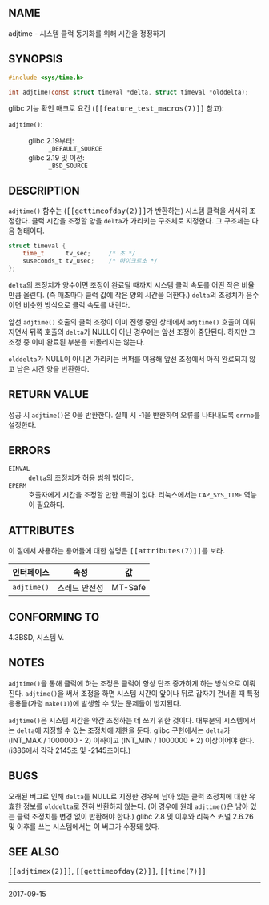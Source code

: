 ## NAME

adjtime - 시스템 클럭 동기화를 위해 시간을 정정하기

## SYNOPSIS

```c
#include <sys/time.h>

int adjtime(const struct timeval *delta, struct timeval *olddelta);
```

glibc 기능 확인 매크로 요건 (<tt>[[feature_test_macros(7)]]</tt> 참고):

<dl>
<dt><code>adjtime()</code>:</dt>
<dd>
 <dl>
 <dt>glibc 2.19부터:</dt>
 <dd><code>_DEFAULT_SOURCE</code></dd>
 <dt>glibc 2.19 및 이전:</dt>
 <dd><code>_BSD_SOURCE</code></dd>
 </dl>
</dd>
</dl>

## DESCRIPTION

`adjtime()` 함수는 (<tt>[[gettimeofday(2)]]</tt>가 반환하는) 시스템 클럭을 서서히 조정한다. 클럭 시간을 조정할 양을 `delta`가 가리키는 구조체로 지정한다. 그 구조체는 다음 형태이다.

```c
struct timeval {
    time_t      tv_sec;     /* 초 */
    suseconds_t tv_usec;    /* 마이크로초 */
};
```

`delta`의 조정치가 양수이면 조정이 완료될 때까지 시스템 클럭 속도를 어떤 작은 비율만큼 올린다. (즉 매초마다 클럭 값에 작은 양의 시간을 더한다.) `delta`의 조정치가 음수이면 비슷한 방식으로 클럭 속도를 내린다.

앞선 `adjtime()` 호출의 클럭 조정이 이미 진행 중인 상태에서 `adjtime()` 호출이 이뤄지면서 뒤쪽 호출의 `delta`가 NULL이 아닌 경우에는 앞선 조정이 중단된다. 하지만 그 조정 중 이미 완료된 부분을 되돌리지는 않는다.

`olddelta`가 NULL이 아니면 가리키는 버퍼를 이용해 앞선 조정에서 아직 완료되지 않고 남은 시간 양을 반환한다.

## RETURN VALUE

성공 시 `adjtime()`은 0을 반환한다. 실패 시 -1을 반환하며 오류를 나타내도록 `errno`를 설정한다.

## ERRORS

<dl>
<dt><code>EINVAL</code></dt>
<dd><code>delta</code>의 조정치가 허용 범위 밖이다.</dd>
<dt><code>EPERM</code></dt>
<dd>호출자에게 시간을 조정할 만한 특권이 없다. 리눅스에서는 <code>CAP_SYS_TIME</code> 역능이 필요하다.</dd>
</dl>

## ATTRIBUTES

이 절에서 사용하는 용어들에 대한 설명은 <tt>[[attributes(7)]]</tt>를 보라.

| 인터페이스 | 속성 | 값 |
| --- | --- | --- |
| `adjtime()` | 스레드 안전성 | MT-Safe |

## CONFORMING TO

4.3BSD, 시스템 V.

## NOTES

`adjtime()`을 통해 클럭에 하는 조정은 클럭이 항상 단조 증가하게 하는 방식으로 이뤄진다. `adjtime()`을 써서 조정을 하면 시스템 시간이 앞이나 뒤로 갑자기 건너뛸 때 특정 응용들(가령 `make(1)`)에 발생할 수 있는 문제들이 방지된다.

`adjtime()`은 시스템 시간을 약간 조정하는 데 쓰기 위한 것이다. 대부분의 시스템에서는 `delta`에 지정할 수 있는 조정치에 제한을 둔다. glibc 구현에서는 `delta`가 (INT_MAX / 1000000 - 2) 이하이고 (INT_MIN / 1000000 + 2) 이상이어야 한다. (i386에서 각각 2145초 및 -2145초이다.)

## BUGS

오래된 버그로 인해 `delta`를 NULL로 지정한 경우에 남아 있는 클럭 조정치에 대한 유효한 정보를 `olddelta`로 전혀 반환하지 않는다. (이 경우에 원래 `adjtime()`은 남아 있는 클럭 조정치를 변경 없이 반환해야 한다.) glibc 2.8 및 이후와 리눅스 커널 2.6.26 및 이후를 쓰는 시스템에서는 이 버그가 수정돼 있다.

## SEE ALSO

<tt>[[adjtimex(2)]]</tt>, <tt>[[gettimeofday(2)]]</tt>, <tt>[[time(7)]]</tt>

----

2017-09-15
